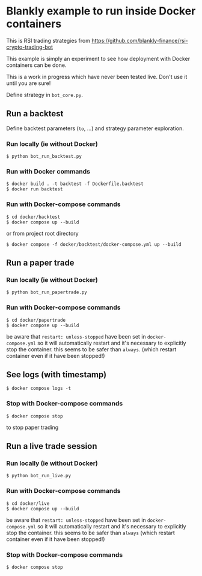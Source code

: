 # Blankly example to run inside Docker containers

This is RSI trading strategies from https://github.com/blankly-finance/rsi-crypto-trading-bot

This example is simply an experiment to see how deployment with Docker containers can be done.

This is a work in progress which have never been tested live.
Don't use it until you are sure!

Define strategy in `bot_core.py`.

## Run a backtest

Define backtest parameters (`to`, ...) and strategy parameter exploration.

### Run locally (ie without Docker)
```
$ python bot_run_backtest.py
```

### Run with Docker commands
```
$ docker build . -t backtest -f Dockerfile.backtest
$ docker run backtest
```

### Run with Docker-compose commands
```
$ cd docker/backtest
$ docker compose up --build
```

or from project root directory

```
$ docker compose -f docker/backtest/docker-compose.yml up --build
```

## Run a paper trade
### Run locally (ie without Docker)
```
$ python bot_run_papertrade.py
```

### Run with Docker-compose commands
```
$ cd docker/papertrade
$ docker compose up --build
```

be aware that `restart: unless-stopped` have been set in `docker-compose.yml` so it will automatically restart and it's necessary to explicitly stop the container.
this seems to be safer than `always`. (which restart container even if it have been stopped!)

## See logs (with timestamp)
```
$ docker compose logs -t
```

### Stop with Docker-compose commands
```
$ docker compose stop
```

to stop paper trading

## Run a live trade session
### Run locally (ie without Docker)
```
$ python bot_run_live.py
```

### Run with Docker-compose commands
```
$ cd docker/live
$ docker compose up --build
```

be aware that `restart: unless-stopped` have been set in `docker-compose.yml` so it will automatically restart and it's necessary to explicitly stop the container.
this seems to be safer than `always` (which restart container even if it have been stopped!)

### Stop with Docker-compose commands
```
$ docker compose stop
```
